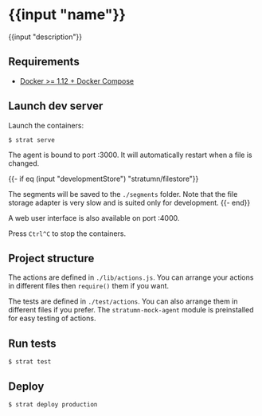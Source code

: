# {{input "name"}}

{{input "description"}}

## Requirements

- [Docker >= 1.12 + Docker Compose](https://www.docker.com/products/docker)

## Launch dev server

Launch the containers:

```
$ strat serve
```

The agent is bound to port :3000. It will automatically restart when a file is changed.

{{- if eq (input "developmentStore") "stratumn/filestore"}}

The segments will be saved to the `./segments` folder. Note that the file storage adapter is very slow and is suited only for development.
{{- end}}

A web user interface is also available on port :4000.

Press `Ctrl^C` to stop the containers.

## Project structure

The actions are defined in `./lib/actions.js`.
You can arrange your actions in different files then `require()` them if you want.

The tests are defined in `./test/actions`. You can also arrange them in different files if you prefer.
The `stratumn-mock-agent` module is preinstalled for easy testing of actions.

## Run tests

```
$ strat test
```

## Deploy

```
$ strat deploy production
```
